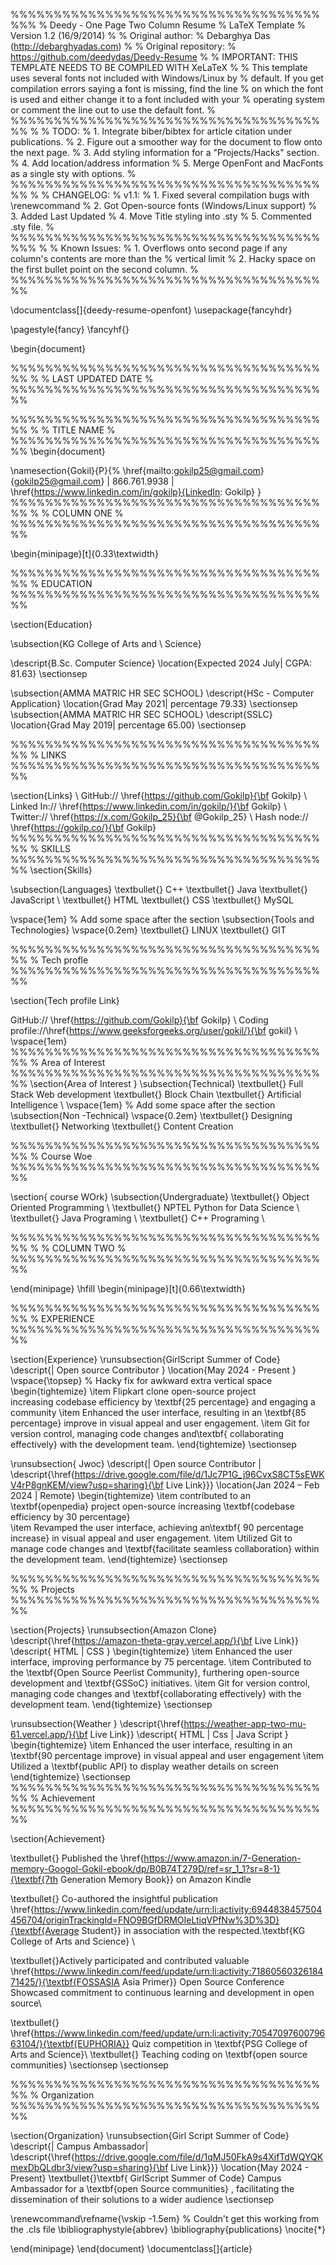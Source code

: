 %%%%%%%%%%%%%%%%%%%%%%%%%%%%%%%%%%%%%%%
% Deedy - One Page Two Column Resume
% LaTeX Template
% Version 1.2 (16/9/2014)
%
% Original author:
% Debarghya Das (http://debarghyadas.com)
%
% Original repository:
% https://github.com/deedydas/Deedy-Resume
%
% IMPORTANT: THIS TEMPLATE NEEDS TO BE COMPILED WITH XeLaTeX
%
% This template uses several fonts not included with Windows/Linux by
% default. If you get compilation errors saying a font is missing, find the line
% on which the font is used and either change it to a font included with your
% operating system or comment the line out to use the default font.
% 
%%%%%%%%%%%%%%%%%%%%%%%%%%%%%%%%%%%%%%
% 
% TODO:
% 1. Integrate biber/bibtex for article citation under publications.
% 2. Figure out a smoother way for the document to flow onto the next page.
% 3. Add styling information for a "Projects/Hacks" section.
% 4. Add location/address information
% 5. Merge OpenFont and MacFonts as a single sty with options.
% 
%%%%%%%%%%%%%%%%%%%%%%%%%%%%%%%%%%%%%%
%
% CHANGELOG:
% v1.1:
% 1. Fixed several compilation bugs with \renewcommand
% 2. Got Open-source fonts (Windows/Linux support)
% 3. Added Last Updated
% 4. Move Title styling into .sty
% 5. Commented .sty file.
%
%%%%%%%%%%%%%%%%%%%%%%%%%%%%%%%%%%%%%%%
%
% Known Issues:
% 1. Overflows onto second page if any column's contents are more than the
% vertical limit
% 2. Hacky space on the first bullet point on the second column.
%
%%%%%%%%%%%%%%%%%%%%%%%%%%%%%%%%%%%%%%


\documentclass[]{deedy-resume-openfont}
\usepackage{fancyhdr}
 
\pagestyle{fancy}
\fancyhf{}
 
\begin{document}

%%%%%%%%%%%%%%%%%%%%%%%%%%%%%%%%%%%%%%
%
%     LAST UPDATED DATE
%
%%%%%%%%%%%%%%%%%%%%%%%%%%%%%%%%%%%%%%

%%%%%%%%%%%%%%%%%%%%%%%%%%%%%%%%%%%%%%
%
%     TITLE NAME
%
%%%%%%%%%%%%%%%%%%%%%%%%%%%%%%%%%%%%%%
\begin{document}

\namesection{Gokil}{P}{%
  \href{mailto:gokilp25@gmail.com}{gokilp25@gmail.com} | 866.761.9938 | \href{https://www.linkedin.com/in/gokilp}{LinkedIn: Gokilp}
}
%%%%%%%%%%%%%%%%%%%%%%%%%%%%%%%%%%%%%%
%
%     COLUMN ONE
%
%%%%%%%%%%%%%%%%%%%%%%%%%%%%%%%%%%%%%%

\begin{minipage}[t]{0.33\textwidth} 

%%%%%%%%%%%%%%%%%%%%%%%%%%%%%%%%%%%%%%
%     EDUCATION
%%%%%%%%%%%%%%%%%%%%%%%%%%%%%%%%%%%%%%

\section{Education} 

\subsection{KG College of Arts and \\ Science}

\descript{B.Sc. Computer Science}
\location{Expected 2024  July| CGPA: 81.63}
\sectionsep

\subsection{AMMA MATRIC HR SEC SCHOOL}
\descript{HSc - Computer Application}
\location{Grad May 2021| percentage 79.33}
\sectionsep
\subsection{AMMA MATRIC HR SEC SCHOOL}
\descript{SSLC}
\location{Grad May 2019| percentage 65.00}
\sectionsep

%%%%%%%%%%%%%%%%%%%%%%%%%%%%%%%%%%%%%%
%     LINKS
%%%%%%%%%%%%%%%%%%%%%%%%%%%%%%%%%%%%%%

\section{Links}  \\
GitHub:// \href{https://github.com/Gokilp}{\bf  Gokilp} \\
Linked In://  \href{https://www.linkedin.com/in/gokilp/}{\bf Gokilp} \\
Twitter://  \href{https://x.com/Gokilp_25}{\bf @Gokilp\_25} \\
 Hash node://  \href{https://gokilp.co/}{\bf Gokilp}
%%%%%%%%%%%%%%%%%%%%%%%%%%%%%%%%%%%%%%
%     SKILLS
%%%%%%%%%%%%%%%%%%%%%%%%%%%%%%%%%%%%%%
\section{Skills}

\subsection{Languages}
\textbullet{} C++ \textbullet{} Java \textbullet{} JavaScript \\
\textbullet{} HTML \textbullet{} CSS \textbullet{} MySQL

\vspace{1em} % Add some space after the section
\subsection{Tools and Technologies}
\vspace{0.2em}
\textbullet{} LINUX \textbullet{} GIT 
 
%%%%%%%%%%%%%%%%%%%%%%%%%%%%%%%%%%%%%%
%     Tech profle 
%%%%%%%%%%%%%%%%%%%%%%%%%%%%%%%%%%%%%%

\section{Tech profile Link}

GitHub:// \href{https://github.com/Gokilp}{\bf  Gokilp} \\
Coding profile://\href{https://www.geeksforgeeks.org/user/gokil/}{\bf gokil} \\
\vspace{1em}
%%%%%%%%%%%%%%%%%%%%%%%%%%%%%%%%%%%%%%
%    Area of Interest
%%%%%%%%%%%%%%%%%%%%%%%%%%%%%%%%%%%%%%
\section{Area of Interest } 
\subsection{Technical}
\textbullet{} Full Stack Web development \textbullet{} Block Chain \textbullet{} Artificial Intelligence \\
\vspace{1em} % Add some space after the section
\subsection{Non -Technical}
\vspace{0.2em}
\textbullet{} Designing \textbullet{} Networking \textbullet{} Content Creation

%%%%%%%%%%%%%%%%%%%%%%%%%%%%%%%%%%%%%%
%   Course Woe
%%%%%%%%%%%%%%%%%%%%%%%%%%%%%%%%%%%%%%


\section{ course WOrk}
\subsection{Undergraduate}
\textbullet{} Object Oriented Programming \\
\textbullet{} NPTEL Python for Data Science \\
\textbullet{} Java Programing \\
\textbullet{} C++  Programing \\




%%%%%%%%%%%%%%%%%%%%%%%%%%%%%%%%%%%%%%
%
%     COLUMN TWO
%
%%%%%%%%%%%%%%%%%%%%%%%%%%%%%%%%%%%%%%

\end{minipage} 
\hfill
\begin{minipage}[t]{0.66\textwidth} 

%%%%%%%%%%%%%%%%%%%%%%%%%%%%%%%%%%%%%%
%     EXPERIENCE
%%%%%%%%%%%%%%%%%%%%%%%%%%%%%%%%%%%%%%

\section{Experience}
\runsubsection{GirlScript Summer of Code}
\descript{| Open source  Contributor }
\location{May 2024 - Present }
\vspace{\topsep} % Hacky fix for awkward extra vertical space
\begin{tightemize}
\item  Flipkart clone open-source project  
 increasing codebase efficiency by \textbf{25 percentage} and engaging a community 
\item  Enhanced the user interface, resulting in an \textbf{85 percentage} improve  in visual appeal and user engagement.
\item Git for version control, managing code changes and\textbf{ collaborating effectively} with the development team.
\end{tightemize}
\sectionsep

\runsubsection{ Jwoc}
\descript{| Open source Contributor |
\descript{\href{https://drive.google.com/file/d/1Jc7P1G_j96CvxS8CT5sEWKV4rP8gnKEM/view?usp=sharing}{\bf Live Link}}}
\location{Jan 2024  – Feb 2024 | Remote}
\begin{tightemize}
\item  contributed to an \textbf{openpedia} project  open-source   increasing \textbf{codebase efficiency by 30 percentage}  
\item Revamped the user interface, achieving an\textbf{ 90 percentage increase} in visual appeal and user engagement.
\item Utilized Git to manage code changes and \textbf{facilitate seamless collaboration} within the development team.
\end{tightemize}
\sectionsep


%%%%%%%%%%%%%%%%%%%%%%%%%%%%%%%%%%%%%%
%    Projects
%%%%%%%%%%%%%%%%%%%%%%%%%%%%%%%%%%%%%%

\section{Projects}
\runsubsection{Amazon Clone}
\descript{\href{https://amazon-theta-gray.vercel.app/}{\bf Live Link}}
\descript{ HTML | CSS }
\begin{tightemize}
\item Enhanced the user interface, improving performance by 75 percentage.
\item Contributed to the \textbf{Open Source Peerlist Community}, furthering open-source development and \textbf{GSSoC} initiatives.
\item Git for version control, managing code changes and \textbf{collaborating effectively} with the development team.
\end{tightemize}
\sectionsep

\runsubsection{Weather }
\descript{\href{https://weather-app-two-mu-61.vercel.app/}{\bf Live Link}}
\descript{ HTML | Css | Java Script }
\begin{tightemize}
\item Enhanced the user interface, resulting in an \textbf{90 percentage improve} in visual
appeal and user engagement
\item Utilized a \textbf{public API} to display weather details on screen
\end{tightemize}
\sectionsep
%%%%%%%%%%%%%%%%%%%%%%%%%%%%%%%%%%%%%%
%     Achievement
%%%%%%%%%%%%%%%%%%%%%%%%%%%%%%%%%%%%%%

\section{Achievement}

\textbullet{} Published the \href{https://www.amazon.in/7-Generation-memory-Googol-Gokil-ebook/dp/B0B74T279D/ref=sr_1_1?sr=8-1}{\textbf{7th Generation Memory Book}} on Amazon Kindle

\textbullet{} Co-authored the insightful publication 
\href{https://www.linkedin.com/feed/update/urn:li:activity:6944838457504456704/originTrackingId=FNO9BGfDRMOIeLtiqVPfNw%3D%3D}{\textbf{Average Student}} in association with the respected.\textbf{KG College of Arts and Science} \\

 \textbullet{}Actively participated and contributed valuable \href{https://www.linkedin.com/feed/update/urn:li:activity:7186056032618471425/}{\textbf{FOSSASIA Asia Primer}} Open Source Conference  Showcased commitment to continuous learning and development in open source\\

\textbullet{} \href{https://www.linkedin.com/feed/update/urn:li:activity:7054709760079663104/}{\textbf{EUPHORIA}} Quiz competition in \textbf{PSG College of Arts and Science}\\
\textbullet{} Teaching coding on \textbf{open source communities}
\sectionsep
\sectionsep

%%%%%%%%%%%%%%%%%%%%%%%%%%%%%%%%%%%%%%
%     Organization
%%%%%%%%%%%%%%%%%%%%%%%%%%%%%%%%%%%%%%

\section{Organization}
\runsubsection{Girl Script Summer of Code}
\descript{| Campus Ambassador|
\descript{\href{https://drive.google.com/file/d/1qMJ50FkA9s4XifTdWQYQKmexDbQLdbr3/view?usp=sharing}{\bf Live Link}}}
\location{May 2024 - Present}
\textbullet{}\textbf{ GirlScript Summer of Code} Campus Ambassador for a 
  \textbf{open Source   communities} , facilitating the dissemination of their solutions to a wider audience 
\sectionsep



\renewcommand\refname{\vskip -1.5em} % Couldn't get this working from the .cls file
\bibliographystyle{abbrev}
\bibliography{publications}
\nocite{*}

\end{minipage} 
\end{document}  \documentclass[]{article}

